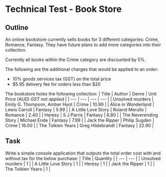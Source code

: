 # Technical Test - Book Store


## Outline
An online bookstore currently sells books for 3 different categories: Crime, Romance, Fantasy.
They have future plans to add more categories into their collection.

Currently all books within the Crime category are discounted by 5%.

The following are the additional charges that would be applied to an order:
 * 10% goods services tax (GST) on the total price
 * $5.95 delivery fee for orders less than $20

The bookstore holes the following collection:
| Title | Author | Genre | Unit Price (AUD) _GST not applied_ |
| --- | --- | --- | --- |
| Unsolved murders | Emily G. Thompson, Amber Hunt | Crime | 10.99 |
| Alice in Wonderland | Lewis Carroll | Fantasy | 5.99 |
| A Little Love Story | Roland Merullo | Romance | 2.40 |
| Heresy | S J Parris | Fantasy | 6.80 |
| The Neverending Story | Michael Ende | Fantasy | 7.99 |
| Jack the Ripper | Philip Sugden | Crime | 16.00 | 
| The Tolkien Years | Greg Hildebrandt | Fantasy | 22.90 |


## Task
Write a simple console application that outputs the total order cost with and without tax for the below purchase:
| Title | Quantity |
| --- | --- |
| Unsolved murders | 1 |
| A Little Love Story | 1 |
| Heresy | 1 |
| Jack the Ripper | 1 |
| The Tolkien Years | 1 |
